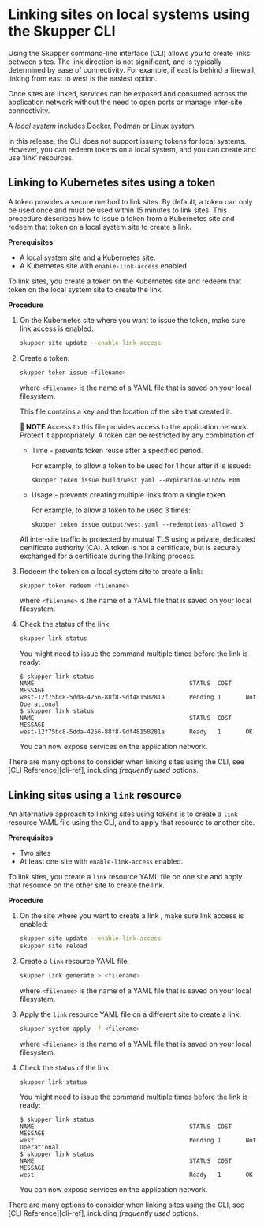 <a id="system-linking-cli"></a>
# Linking sites on local systems using the Skupper CLI

Using the Skupper command-line interface (CLI) allows you to create links between sites.
The link direction is not significant, and is typically determined by ease of connectivity. For example, if east is behind a firewall, linking from east to west is the easiest option.

Once sites are linked, services can be exposed and consumed across the application network without the need to open ports or manage inter-site connectivity.

A *local system* includes Docker, Podman or Linux system.

In this release, the CLI does not support issuing tokens for local systems.
However, you can redeem tokens on a local system, and you can create and use 'link' resources.

<a id="system-token-cli"></a>
## Linking to Kubernetes sites using a token

A token provides a secure method to link sites.
By default, a token can only be used once and must be used within 15 minutes to link sites.
This procedure describes how to issue a token from a Kubernetes site and redeem that token on a local system site to create a link.

**Prerequisites**

* A local system site and a Kubernetes site.
* A Kubernetes site with `enable-link-access` enabled.

To link sites, you create a token on the Kubernetes site and redeem that token on the local system site to create the link.

**Procedure**

1. On the Kubernetes site where you want to issue the token, make sure link access is enabled:
   ```bash
   skupper site update --enable-link-access
   ```
2. Create a token:
   ```bash
   skupper token issue <filename>
   ```
   where `<filename>` is the name of a YAML file that is saved on your local filesystem.

   This file contains a key and the location of the site that created it.
   
   **📌 NOTE**
   Access to this file provides access to the application network. 
   Protect it appropriately.
   A token can be restricted by any combination of:

   * Time - prevents token reuse after a specified period.
     
     For example, to allow a token to be used for 1 hour after it is issued:
     ```
     skupper token issue build/west.yaml --expiration-window 60m
     ```
   * Usage - prevents creating multiple links from a single token.
     
     For example, to allow a token to be used 3 times:
     ```
     skupper token issue output/west.yaml --redemptions-allowed 3
     ```
   
   All inter-site traffic is protected by mutual TLS using a private, dedicated certificate authority (CA).
   A token is not a certificate, but is securely exchanged for a certificate during the linking process.

3. Redeem the token on a local system site to create a link:
   ```bash
   skupper token redeem <filename>
   ```
   where `<filename>` is the name of a YAML file that is saved on your local filesystem.

4. Check the status of the link:
   ```bash
   skupper link status
   ```
   You might need to issue the command multiple times before the link is ready:
   ```
   $ skupper link status
   NAME                                            STATUS  COST    MESSAGE
   west-12f75bc8-5dda-4256-88f8-9df48150281a       Pending 1       Not Operational
   $ skupper link status
   NAME                                            STATUS  COST    MESSAGE
   west-12f75bc8-5dda-4256-88f8-9df48150281a       Ready   1       OK
   ```
   You can now expose services on the application network.

There are many options to consider when linking sites using the CLI, see [CLI Reference][cli-ref], including *frequently used* options.

<a id="kube-link-cli"></a>
## Linking sites using a `link` resource

An alternative approach to linking sites using tokens is to create a `link` resource YAML file using the CLI, and to apply that resource to another site.

**Prerequisites**

* Two sites
* At least one site with `enable-link-access` enabled.

To link sites, you create a `link` resource YAML file on one site and apply that resource on the other site to create the link.

**Procedure**

1. On the site where you want to create a link , make sure link access is enabled:
   ```bash
   skupper site update --enable-link-access
   skupper site reload
   ```
2. Create a `link` resource YAML file:
   ```bash
   skupper link generate > <filename>
   ```
   where `<filename>` is the name of a YAML file that is saved on your local filesystem.

3. Apply the `link` resource YAML file on a different site to create a link:
   ```bash
   skupper system apply -f <filename>
   ```
   where `<filename>` is the name of a YAML file that is saved on your local filesystem.

4. Check the status of the link:
   ```bash
   skupper link status
   ```
   You might need to issue the command multiple times before the link is ready:
   ```
   $ skupper link status
   NAME                                            STATUS  COST    MESSAGE
   west                                            Pending 1       Not Operational
   $ skupper link status
   NAME                                            STATUS  COST    MESSAGE
   west                                            Ready   1       OK
   ```
   You can now expose services on the application network.

There are many options to consider when linking sites using the CLI, see [CLI Reference][cli-ref], including *frequently used* options.


